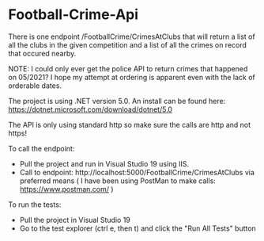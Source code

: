 # Football-Crime-Api

There is one endpoint /FootballCrime/CrimesAtClubs that will return a list of all the clubs in the given competition and a list of all the crimes on record that occured nearby.

NOTE: I could only ever get the police API to return crimes that happened on 05/2021? I hope my attempt at ordering is apparent even with the lack of orderable dates.

The project is using .NET version 5.0.
An install can be found here: https://dotnet.microsoft.com/download/dotnet/5.0

The API is only using standard http so make sure the calls are http and not https!

To call the endpoint:
* Pull the project and run in Visual Studio 19 using IIS.
* Call to endpoint: http://localhost:5000/FootballCrime/CrimesAtClubs via preferred means ( I have been using PostMan to make calls: https://www.postman.com/ )

To run the tests:
* Pull the project in Visual Studio 19
* Go to the test explorer (ctrl e, then t) and click the "Run All Tests" button
